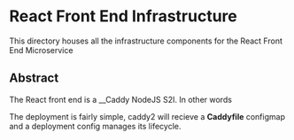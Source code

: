 # React Front End Infrastructure
This directory houses all the infrastructure components for the React Front End Microservice

## Abstract

The React front end is a __Caddy NodeJS S2I. 
In other words

The deployment is fairly simple, caddy2 will recieve a __Caddyfile__ configmap and a deployment config manages its lifecycle. 
